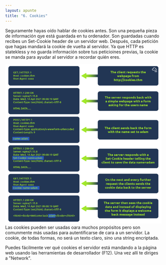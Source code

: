 ```yaml
---
layout: apunte
title: "6. Cookies"
---
```


Seguramente hayas oído hablar de cookies antes. Son una pequeña pieza de información qye está guardada en tu ordenador. Son guardadas cuando recibes un Set-Cookie header de un servidor web. Después, cada petición que hagas mandará la cookie de vuelta al servidor. Ya que HTTP es statekless y no guarda información sobre tus peticioines previas, la cookie se manda para ayudar al servidor a recordar quién eres.

![](/apuntes/img/017.png)
Las cookies pueden ser usadas oara muchos propósitos pero son comunmente más usadas para autentificarse de cara a un servidor. La cookie, de todas formas, no será un texto claro, sino una string encriptada.

Puedes fácilmente ver qué cookies el servidor está mandando a la página web usando las herramientas de desarrollador (F12). Una vez allí te diriges a "Network".